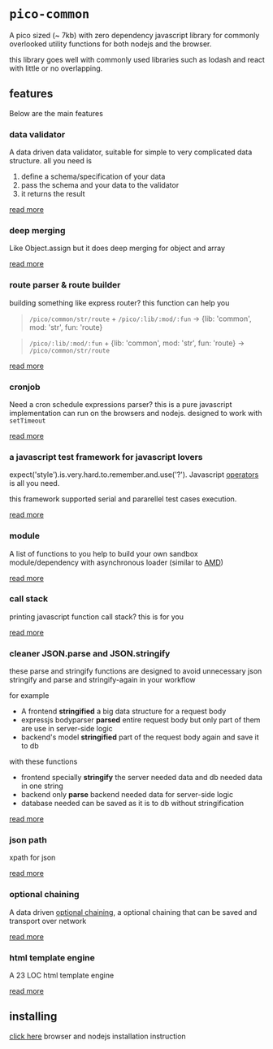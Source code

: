 # `pico-common`
A pico sized (~ 7kb) with zero dependency javascript library for commonly overlooked utility functions for both nodejs and the browser.

this library goes well with commonly used libraries such as lodash and react with little or no overlapping.

## features
Below are the main features

### data validator
A data driven data validator, suitable for simple to very complicated data structure. all you need is
1. define a schema/specification of your data
2. pass the schema and your data to the validator
3. it returns the result

[read more](man/obj_validate.md)

### deep merging
Like Object.assign but it does deep merging for object and array

[read more](man/obj_extend.md)

### route parser & route builder
building something like express router? this function can help you

> `/pico/common/str/route` + `/pico/:lib/:mod/:fun` -> {lib: 'common', mod: 'str', fun: 'route}

> `/pico/:lib/:mod/:fun` + {lib: 'common', mod: 'str', fun: 'route} -> `/pico/common/str/route`

[read more](man/str_restpath.md)

### cronjob
Need a cron schedule expressions parser? this is a pure javascript implementation can run on the browsers and nodejs. designed to work with `setTimeout`

[read more](man/time_cron.md)

### a javascript test framework for javascript lovers
expect('style').is.very.hard.to.remember.and.use('?'). Javascript [operators](https://developer.mozilla.org/en-US/docs/Web/JavaScript/Guide/Expressions_and_Operators#Comparison) is all you need.

this framework supported serial and pararellel test cases execution.

[read more](man/test_framework.md)

### module
A list of functions to you help to build your own sandbox module/dependency with asynchronous loader (similar to [AMD](https://github.com/amdjs/amdjs-api/blob/master/AMD.md))

[read more](man/amd.md)

### call stack
printing javascript function call stack? this is for you

[read more](man/func_call_stack.md)

### cleaner JSON.parse and JSON.stringify
these parse and stringify functions are designed to avoid unnecessary json stringify and parse and stringify-again in your workflow

for example
- A frontend **stringified** a big data structure for a request body
- expressjs bodyparser **parsed** entire request body but only part of them are use in server-side logic
- backend's model **stringified** part of the request body again and save it to db

with these functions
- frontend specially **stringify** the server needed data and db needed data in one string
- backend only **parse** backend needed data for server-side logic
- database needed can be saved as it is to db without stringification

[read more](man/json_codec.md)

### json path
xpath for json

[read more](man/json_path.md)

### optional chaining
A data driven [optional chaining](https://developer.mozilla.org/en-US/docs/Web/JavaScript/Reference/Operators/Optional_chaining), a optional chaining that can be saved and transport over network

[read more](man/obj_chain.md)

### html template engine
A 23 LOC html template engine

[read more](man/str_template.md)

## installing
[click here](man/install.md) browser and nodejs installation instruction 
